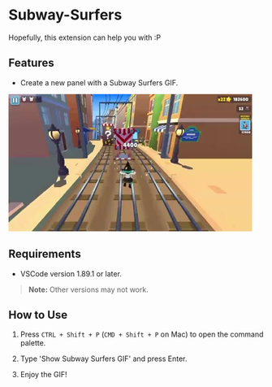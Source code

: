 # Subway-Surfers

Hopefully, this extension can help you with :P

## Features

- Create a new panel with a Subway Surfers GIF.

![Subway Surfers GIF](./src/media/subway-surfers.webp)

## Requirements

- VSCode version 1.89.1 or later.

> **Note:** Other versions may not work.

## How to Use

1. Press `CTRL + Shift + P` (`CMD + Shift + P` on Mac) to open the command palette.

2. Type 'Show Subway Surfers GIF' and press Enter.

3. Enjoy the GIF!

